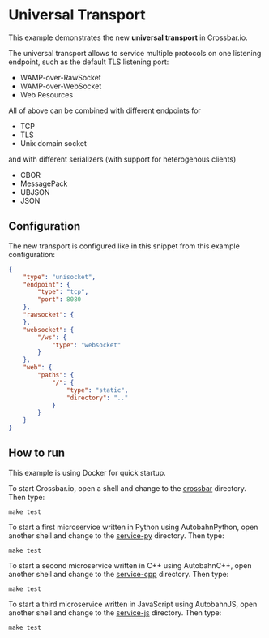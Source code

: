 # Universal Transport

This example demonstrates the new **universal transport** in Crossbar.io.

The universal transport allows to service multiple protocols on one listening endpoint, such as the default TLS listening port:

* WAMP-over-RawSocket
* WAMP-over-WebSocket
* Web Resources

All of above can be combined with different endpoints for

* TCP
* TLS
* Unix domain socket

and with different serializers (with support for heterogenous clients)

* CBOR
* MessagePack
* UBJSON
* JSON

## Configuration

The new transport is configured like in this snippet from this example configuration:

```json
{
    "type": "unisocket",
    "endpoint": {
        "type": "tcp",
        "port": 8080
    },
    "rawsocket": {
    },
    "websocket": {
        "/ws": {
            "type": "websocket"
        }
    },
    "web": {
        "paths": {
            "/": {
                "type": "static",
                "directory": ".."
            }
        }
    }
}
```

## How to run

This example is using Docker for quick startup.

To start Crossbar.io, open a shell and change to the [crossbar](crossbar) directory. Then type:

```console
make test
```

To start a first microservice written in Python using AutobahnPython, open another shell and change to the [service-py](service-py) directory. Then type:

```console
make test
```

To start a second microservice written in C++ using AutobahnC++, open another shell and change to the [service-cpp](service-cpp) directory. Then type:

```console
make test
```

To start a third microservice written in JavaScript using AutobahnJS, open another shell and change to the [service-js](service-js) directory. Then type:

```console
make test
```
